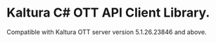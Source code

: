 # Kaltura C# OTT API Client Library.
Compatible with Kaltura OTT server version 5.1.26.23846 and above.
